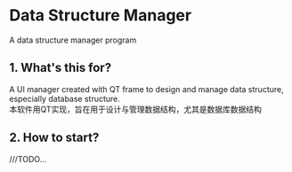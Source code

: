 # Data Structure Manager
A data structure manager program

## 1. What's this for?
A UI manager created with QT frame to design and manage data structure, especially database structure.  
本软件用QT实现，旨在用于设计与管理数据结构，尤其是数据库数据结构  

## 2. How to start?
///TODO...
